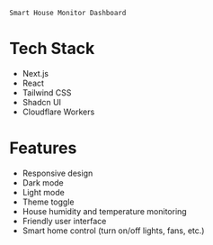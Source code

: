 ```
Smart House Monitor Dashboard
```

# Tech Stack
- Next.js
- React
- Tailwind CSS
- Shadcn UI
- Cloudflare Workers


# Features
- Responsive design
- Dark mode
- Light mode
- Theme toggle
- House humidity and temperature monitoring
- Friendly user interface
- Smart home control (turn on/off lights, fans, etc.)
